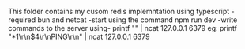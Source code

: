 This folder contains my cusom redis implemntation using typescript
-required bun and netcat
-start using the command npm run dev
-write commands to the server using- printf "<command in resp format>" | ncat 127.0.0.1 6379
    eg: printf "*1\r\n$4\r\nPING\r\n" | ncat 127.0.0.1 6379